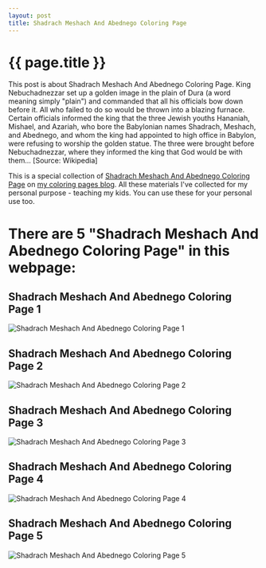 ```yaml
---
layout: post
title: Shadrach Meshach And Abednego Coloring Page
---
```


{{ page.title }}
================

This post is about Shadrach Meshach And Abednego Coloring Page. King Nebuchadnezzar set up a golden image in the plain of Dura (a word meaning simply "plain") and commanded that all his officials bow down before it. All who failed to do so would be thrown into a blazing furnace. Certain officials informed the king that the three Jewish youths Hananiah, Mishael, and Azariah, who bore the Babylonian names Shadrach, Meshach, and Abednego, and whom the king had appointed to high office in Babylon, were refusing to worship the golden statue. The three were brought before Nebuchadnezzar, where they informed the king that God would be with them... [Source: Wikipedia]

This is a special collection of [Shadrach Meshach And Abednego Coloring Page](https://coloring-pages.github.io/2022/1/11/Shadrach-Meshach-And-Abednego-Coloring-Page.html) on [my coloring pages blog](https://coloring-pages.github.io/). All these materials I've collected for my personal purpose - teaching my kids. You can use these for your personal use too.

# **There are 5 "Shadrach Meshach And Abednego Coloring Page" in this webpage:**

## Shadrach Meshach And Abednego Coloring Page 1

![Shadrach Meshach And Abednego Coloring Page 1](https://coloring-pages.github.io/coloring-pages/Shadrach-Meshach-And-Abednego-Coloring-Page-1.png)

<script async src="https://pagead2.googlesyndication.com/pagead/js/adsbygoogle.js?client=ca-pub-6753140515841889" crossorigin="anonymous"></script> <ins class="adsbygoogle" style="display:block" data-ad-format="autorelaxed" data-ad-client="ca-pub-6753140515841889" data-ad-slot="5405745125"></ins><script>(adsbygoogle = window.adsbygoogle || []).push({}); </script>

## Shadrach Meshach And Abednego Coloring Page 2

![Shadrach Meshach And Abednego Coloring Page 2](https://coloring-pages.github.io/coloring-pages/Shadrach-Meshach-And-Abednego-Coloring-Page-2.png)

## Shadrach Meshach And Abednego Coloring Page 3

![Shadrach Meshach And Abednego Coloring Page 3](https://coloring-pages.github.io/coloring-pages/Shadrach-Meshach-And-Abednego-Coloring-Page-3.png)

## Shadrach Meshach And Abednego Coloring Page 4

![Shadrach Meshach And Abednego Coloring Page 4](https://coloring-pages.github.io/coloring-pages/Shadrach-Meshach-And-Abednego-Coloring-Page-4.png)

## Shadrach Meshach And Abednego Coloring Page 5

![Shadrach Meshach And Abednego Coloring Page 5](https://coloring-pages.github.io/coloring-pages/Shadrach-Meshach-And-Abednego-Coloring-Page-5.png)

<script async src="https://pagead2.googlesyndication.com/pagead/js/adsbygoogle.js?client=ca-pub-6753140515841889" crossorigin="anonymous"></script> <ins class="adsbygoogle" style="display:block" data-ad-format="autorelaxed" data-ad-client="ca-pub-6753140515841889" data-ad-slot="5405745125"></ins><script>(adsbygoogle = window.adsbygoogle || []).push({}); </script>

